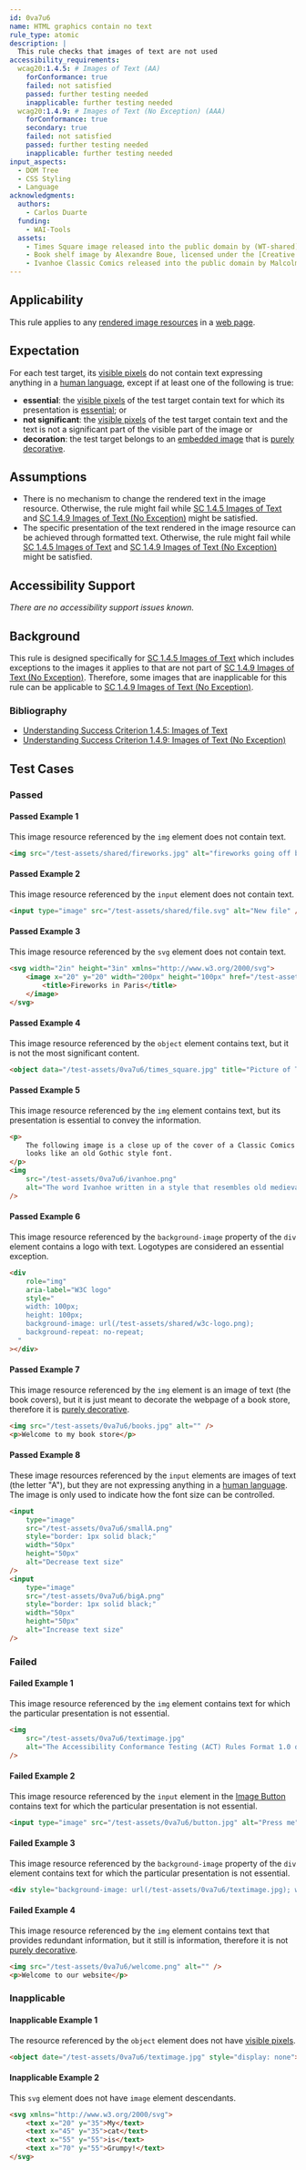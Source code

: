 ```yaml
---
id: 0va7u6
name: HTML graphics contain no text
rule_type: atomic
description: |
  This rule checks that images of text are not used
accessibility_requirements:
  wcag20:1.4.5: # Images of Text (AA)
    forConformance: true
    failed: not satisfied
    passed: further testing needed
    inapplicable: further testing needed
  wcag20:1.4.9: # Images of Text (No Exception) (AAA)
    forConformance: true
    secondary: true
    failed: not satisfied
    passed: further testing needed
    inapplicable: further testing needed
input_aspects:
  - DOM Tree
  - CSS Styling
  - Language
acknowledgments:
  authors:
    - Carlos Duarte
  funding:
    - WAI-Tools
  assets:
    - Times Square image released into the public domain by (WT-shared) Ypsilonatshared at wts wikivoyage.
    - Book shelf image by Alexandre Boue, licensed under the [Creative Commons Attribution-ShareAlike 4.0 International](https://creativecommons.org/licenses/by-sa/4.0/deed.en) license.
    - Ivanhoe Classic Comics released into the public domain by Malcolm Kildale under the [Creative Commons Attribution-ShareAlike 3.0 Unported](https://creativecommons.org/licenses/by-sa/3.0/deed.en) license
---
```


## Applicability

This rule applies to any [rendered image resources][] in a [web page][].

## Expectation

For each test target, its [visible pixels][visible] do not contain text expressing anything in a [human language], except if at least one of the following is true:

- **essential**: the [visible pixels][visible] of the test target contain text for which its presentation is [essential][]; or
- **not significant**: the [visible pixels][visible] of the test target contain text and the text is not a significant part of the visible part of the image or
- **decoration**: the test target belongs to an [embedded image][] that is [purely decorative][].

## Assumptions

- There is no mechanism to change the rendered text in the image resource. Otherwise, the rule might fail while [SC 1.4.5 Images of Text][sc1.4.5] and [SC 1.4.9 Images of Text (No Exception)][sc1.4.9] might be satisfied.
- The specific presentation of the text rendered in the image resource can be achieved through formatted text. Otherwise, the rule might fail while [SC 1.4.5 Images of Text][sc1.4.5] and [SC 1.4.9 Images of Text (No Exception)][sc1.4.9] might be satisfied.

## Accessibility Support

_There are no accessibility support issues known._

## Background

This rule is designed specifically for [SC 1.4.5 Images of Text][sc1.4.5] which includes exceptions to the images it applies to that are not part of [SC 1.4.9 Images of Text (No Exception)][sc1.4.9]. Therefore, some images that are inapplicable for this rule can be applicable to [SC 1.4.9 Images of Text (No Exception)][sc1.4.9].

### Bibliography

- [Understanding Success Criterion 1.4.5: Images of Text][sc1.4.5]
- [Understanding Success Criterion 1.4.9: Images of Text (No Exception)][sc1.4.9]

## Test Cases

### Passed

#### Passed Example 1

This image resource referenced by the `img` element does not contain text.

```html
<img src="/test-assets/shared/fireworks.jpg" alt="fireworks going off behind the Eiffel tower at night" />
```

#### Passed Example 2

This image resource referenced by the `input` element does not contain text.

```html
<input type="image" src="/test-assets/shared/file.svg" alt="New file" />
```

#### Passed Example 3

This image resource referenced by the `svg` element does not contain text.

```html
<svg width="2in" height="3in" xmlns="http://www.w3.org/2000/svg">
	<image x="20" y="20" width="200px" height="100px" href="/test-assets/shared/fireworks.jpg">
		<title>Fireworks in Paris</title>
	</image>
</svg>
```

#### Passed Example 4

This image resource referenced by the `object` element contains text, but it is not the most significant content.

```html
<object data="/test-assets/0va7u6/times_square.jpg" title="Picture of Times Square, New York"></object>
```

#### Passed Example 5

This image resource referenced by the `img` element contains text, but its presentation is essential to convey the information.

```html
<p>
	The following image is a close up of the cover of a Classic Comics book titled "Ivanhoe" illustrating a font that
	looks like an old Gothic style font.
</p>
<img
	src="/test-assets/0va7u6/ivanhoe.png"
	alt="The word Ivanhoe written in a style that resembles old medieval letters. The letter I is colored to resemble copper. The remaining letters are black. The background is yellow."
/>
```

#### Passed Example 6

This image resource referenced by the `background-image` property of the `div` element contains a logo with text. Logotypes are considered an essential exception.

```html
<div
	role="img"
	aria-label="W3C logo"
	style="
    width: 100px;
    height: 100px;
    background-image: url(/test-assets/shared/w3c-logo.png);
    background-repeat: no-repeat;
  "
></div>
```

#### Passed Example 7

This image resource referenced by the `img` element is an image of text (the book covers), but it is just meant to decorate the webpage of a book store, therefore it is [purely decorative][].

```html
<img src="/test-assets/0va7u6/books.jpg" alt="" />
<p>Welcome to my book store</p>
```

#### Passed Example 8

These image resources referenced by the `input` elements are images of text (the letter "A"), but they are not expressing anything in a [human language][]. The image is only used to indicate how the font size can be controlled.

```html
<input
	type="image"
	src="/test-assets/0va7u6/smallA.png"
	style="border: 1px solid black;"
	width="50px"
	height="50px"
	alt="Decrease text size"
/>
<input
	type="image"
	src="/test-assets/0va7u6/bigA.png"
	style="border: 1px solid black;"
	width="50px"
	height="50px"
	alt="Increase text size"
/>
```

### Failed

#### Failed Example 1

This image resource referenced by the `img` element contains text for which the particular presentation is not essential.

```html
<img
	src="/test-assets/0va7u6/textimage.jpg"
	alt="The Accessibility Conformance Testing (ACT) Rules Format 1.0 defines a format for writing accessibility test rules."
/>
```

#### Failed Example 2

This image resource referenced by the `input` element in the [Image Button][] contains text for which the particular presentation is not essential.

```html
<input type="image" src="/test-assets/0va7u6/button.jpg" alt="Press me" />
```

#### Failed Example 3

This image resource referenced by the `background-image` property of the `div` element contains text for which the particular presentation is not essential.

```html
<div style="background-image: url(/test-assets/0va7u6/textimage.jpg); width: 500px; height: 200px;" />
```

#### Failed Example 4

This image resource referenced by the `img` element contains text that provides redundant information, but it still is information, therefore it is not [purely decorative][].

```html
<img src="/test-assets/0va7u6/welcome.png" alt="" />
<p>Welcome to our website</p>
```

### Inapplicable

#### Inapplicable Example 1

The resource referenced by the `object` element does not have [visible pixels][visible].

```html
<object date="/test-assets/0va7u6/textimage.jpg" style="display: none"></object>
```

#### Inapplicable Example 2

This `svg` element does not have `image` element descendants.

```html
<svg xmlns="http://www.w3.org/2000/svg">
	<text x="20" y="35">My</text>
	<text x="45" y="35">cat</text>
	<text x="55" y="55">is</text>
	<text x="70" y="55">Grumpy!</text>
</svg>
```

[embedded image]: #embedded-image 'Definition of Embedded Image'
[essential]: https://www.w3.org/WAI/WCAG21/Understanding/images-of-text.html#dfn-essential 'WCAG 2.1, Definition of essential'
[human language]: https://www.w3.org/WAI/WCAG21/Understanding/images-of-text.html#dfn-human-language 'WCAG 2.1, Definition of human language'
[image button]: https://html.spec.whatwg.org/multipage/input.html#image-button-state-(type=image)
[purely decorative]: https://www.w3.org/TR/WCAG21/#dfn-pure-decoration 'WCAG 2.1, Purely decorative'
[rendered image resources]: #rendered-image-resource 'Definition of rendered image resource'
[sc1.4.5]: https://www.w3.org/WAI/WCAG21/Understanding/images-of-text
[sc1.4.9]: https://www.w3.org/WAI/WCAG21/Understanding/images-of-text-no-exception
[visible]: #visible 'Definition of visible'
[web page]: #web-page-html 'Definition of web page (HTML)'
